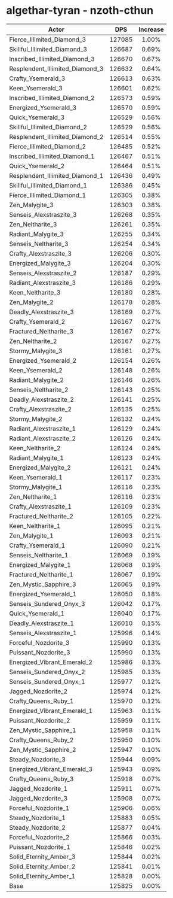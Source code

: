 # algethar-tyran - nzoth-cthun
| Actor | DPS | Increase |
|---|:---:|:---:|
|Fierce_Illimited_Diamond_3|127085|1.00%|
|Skillful_Illimited_Diamond_3|126687|0.69%|
|Inscribed_Illimited_Diamond_3|126670|0.67%|
|Resplendent_Illimited_Diamond_3|126632|0.64%|
|Crafty_Ysemerald_3|126613|0.63%|
|Keen_Ysemerald_3|126601|0.62%|
|Inscribed_Illimited_Diamond_2|126573|0.59%|
|Energized_Ysemerald_3|126570|0.59%|
|Quick_Ysemerald_3|126529|0.56%|
|Skillful_Illimited_Diamond_2|126529|0.56%|
|Resplendent_Illimited_Diamond_2|126514|0.55%|
|Fierce_Illimited_Diamond_2|126485|0.52%|
|Inscribed_Illimited_Diamond_1|126467|0.51%|
|Quick_Ysemerald_2|126464|0.51%|
|Resplendent_Illimited_Diamond_1|126436|0.49%|
|Skillful_Illimited_Diamond_1|126386|0.45%|
|Fierce_Illimited_Diamond_1|126305|0.38%|
|Zen_Malygite_3|126303|0.38%|
|Senseis_Alexstraszite_3|126268|0.35%|
|Zen_Neltharite_3|126261|0.35%|
|Radiant_Malygite_3|126255|0.34%|
|Senseis_Neltharite_3|126254|0.34%|
|Crafty_Alexstraszite_3|126206|0.30%|
|Energized_Malygite_3|126204|0.30%|
|Senseis_Alexstraszite_2|126187|0.29%|
|Radiant_Alexstraszite_3|126186|0.29%|
|Keen_Neltharite_3|126180|0.28%|
|Zen_Malygite_2|126178|0.28%|
|Deadly_Alexstraszite_3|126169|0.27%|
|Crafty_Ysemerald_2|126167|0.27%|
|Fractured_Neltharite_3|126167|0.27%|
|Zen_Neltharite_2|126167|0.27%|
|Stormy_Malygite_3|126161|0.27%|
|Energized_Ysemerald_2|126154|0.26%|
|Keen_Ysemerald_2|126148|0.26%|
|Radiant_Malygite_2|126146|0.26%|
|Senseis_Neltharite_2|126143|0.25%|
|Deadly_Alexstraszite_2|126141|0.25%|
|Crafty_Alexstraszite_2|126135|0.25%|
|Stormy_Malygite_2|126132|0.24%|
|Radiant_Alexstraszite_1|126129|0.24%|
|Radiant_Alexstraszite_2|126126|0.24%|
|Keen_Neltharite_2|126124|0.24%|
|Radiant_Malygite_1|126123|0.24%|
|Energized_Malygite_2|126121|0.24%|
|Keen_Ysemerald_1|126117|0.23%|
|Stormy_Malygite_1|126116|0.23%|
|Zen_Neltharite_1|126116|0.23%|
|Crafty_Alexstraszite_1|126109|0.23%|
|Fractured_Neltharite_2|126105|0.22%|
|Keen_Neltharite_1|126095|0.21%|
|Zen_Malygite_1|126093|0.21%|
|Crafty_Ysemerald_1|126090|0.21%|
|Senseis_Neltharite_1|126069|0.19%|
|Energized_Malygite_1|126068|0.19%|
|Fractured_Neltharite_1|126067|0.19%|
|Zen_Mystic_Sapphire_3|126065|0.19%|
|Energized_Ysemerald_1|126050|0.18%|
|Senseis_Sundered_Onyx_3|126042|0.17%|
|Quick_Ysemerald_1|126040|0.17%|
|Deadly_Alexstraszite_1|126010|0.15%|
|Senseis_Alexstraszite_1|125996|0.14%|
|Forceful_Nozdorite_3|125990|0.13%|
|Puissant_Nozdorite_3|125990|0.13%|
|Energized_Vibrant_Emerald_2|125986|0.13%|
|Senseis_Sundered_Onyx_2|125985|0.13%|
|Senseis_Sundered_Onyx_1|125977|0.12%|
|Jagged_Nozdorite_2|125974|0.12%|
|Crafty_Queens_Ruby_1|125970|0.12%|
|Energized_Vibrant_Emerald_1|125963|0.11%|
|Puissant_Nozdorite_2|125959|0.11%|
|Zen_Mystic_Sapphire_1|125958|0.11%|
|Crafty_Queens_Ruby_2|125950|0.10%|
|Zen_Mystic_Sapphire_2|125947|0.10%|
|Steady_Nozdorite_3|125944|0.09%|
|Energized_Vibrant_Emerald_3|125943|0.09%|
|Crafty_Queens_Ruby_3|125918|0.07%|
|Jagged_Nozdorite_1|125911|0.07%|
|Jagged_Nozdorite_3|125908|0.07%|
|Forceful_Nozdorite_1|125906|0.06%|
|Steady_Nozdorite_1|125883|0.05%|
|Steady_Nozdorite_2|125877|0.04%|
|Forceful_Nozdorite_2|125866|0.03%|
|Puissant_Nozdorite_1|125846|0.02%|
|Solid_Eternity_Amber_3|125844|0.02%|
|Solid_Eternity_Amber_2|125841|0.01%|
|Solid_Eternity_Amber_1|125828|0.00%|
|Base|125825|0.00%|
